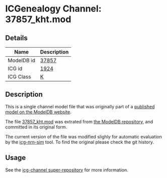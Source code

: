 # ICGenealogy Channel: 37857\_kht.mod

## Details

Name | Description
---- | -----------
ModelDB id | [37857](http://senselab.med.yale.edu/ModelDB/ShowModel.cshtml?model=37857)
ICG id | [1924](http://icg.neurotheory.ox.ac.uk/channels/1/1924)
ICG Class | [K](http://icg.neurotheory.ox.ac.uk/channels/1)

## Description

This is a single channel model file that was originally part of a [published model on the ModelDB website](http://senselab.med.yale.edu/ModelDB/ShowModel.cshtml?model=37857).


The file [37857\_kht.mod](37857_kht.mod) was extrated from [the ModelDB repository](http://senselab.med.yale.edu/ModelDB/ShowModel.cshtml?model=37857), and committed in its original form.

The current version of the file was modified slighly for automatic evaluation by the [icg-nrn-sim](https://github.com/icgenealogy/icg-nrn-sim) tool. To find the original please check the git history.


## Usage

See the [icg-channel super-repository](https://github.com/icgenealogy/icg-channels) for more information.